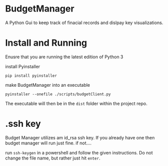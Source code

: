 # BudgetManager
A Python Gui to keep track of finacial records and dislpay key visualizations.

# Install and Running
Enusre that you are running the latest edition of Python 3

install Pyinstaller

`pip install pyinstaller`

make BudgetManager into an executable

`pyinstaller --onefile ./scripts/budgetClient.py`

The executable will then be in the `dist` folder within the project repo.

# .ssh key
Budget Manager utilizes am id_rsa ssh key. If you already have one then budget manager will run just fine. if not....

run `ssh-keygen` in a powershell and follow the given instructions. Do not change the file name, but rather just hit `enter`.